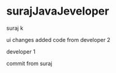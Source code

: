 # surajJavaJeveloper
suraj k

ui changes added code from developer 2

 developer 1

commit from suraj

